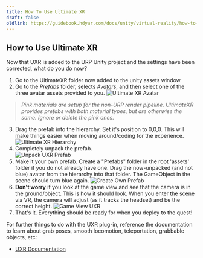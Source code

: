 ```yaml
---
title: How To Use Ultimate XR
draft: false
oldlink: https://guidebook.hdyar.com/docs/unity/virtual-reality/how-to-use-ultimate-xr/
---
```

## How to Use Ultimate XR

Now that UXR is added to the URP Unity project and the settings have been corrected, what do you do now?

1. Go to the UltimateXR folder now added to the unity assets window.
2. Go to the *Prefabs* folder, selects *Avatars*, and then select one of the three avatar assets provided to you.
![Ultimate XR Avatar](/images/unity/virtual-reality/ultimate-xr-avatar.png)
> *Pink materials are setup for the non-URP render pipeline. UltimateXR provides prefabs with both material types, but are otherwise the same. Ignore or delete the pink ones.*


3. Drag the prefab into the hierarchy. Set it's position to 0,0,0. This will make things easier when moving around/coding for the experience.  
![Ultimate XR Hierarchy](/images/unity/virtual-reality/hierarchy-ultimate-xr.png)
4. Completely unpack the prefab.  
![Unpack UXR Prefab](/images/unity/virtual-reality/uxr-unpack-prefab.png)
5. Make it your own prefab. Create a "Prefabs" folder in the root 'assets' folder if you do not already have one. Drag the now-unpacked (and not blue) avatar from the hierarchy into that folder. The GameObject in the scene should turn blue again.
![Create Own Prefab](/images/unity/virtual-reality/separate-prefab-uxr.png)
6. **Don't worry** if you look at the game view and see that the camera is in the ground/object. This is how it should look. When you enter the scene via VR, the camera will adjust (as it tracks the headset) and be the correct height.
![Game View UXR](/images/unity/virtual-reality/game-view-uxr.png)
7. That's it. Everything should be ready for when you deploy to the quest!

For further things to do with the UXR plug-in, reference the documentation to learn about grab poses, smooth locomotion, teleportation, grabbable objects, etc:
  - [UXR Documentation](https://www.ultimatexr.io/guides/what-is-ultimatexr/)

